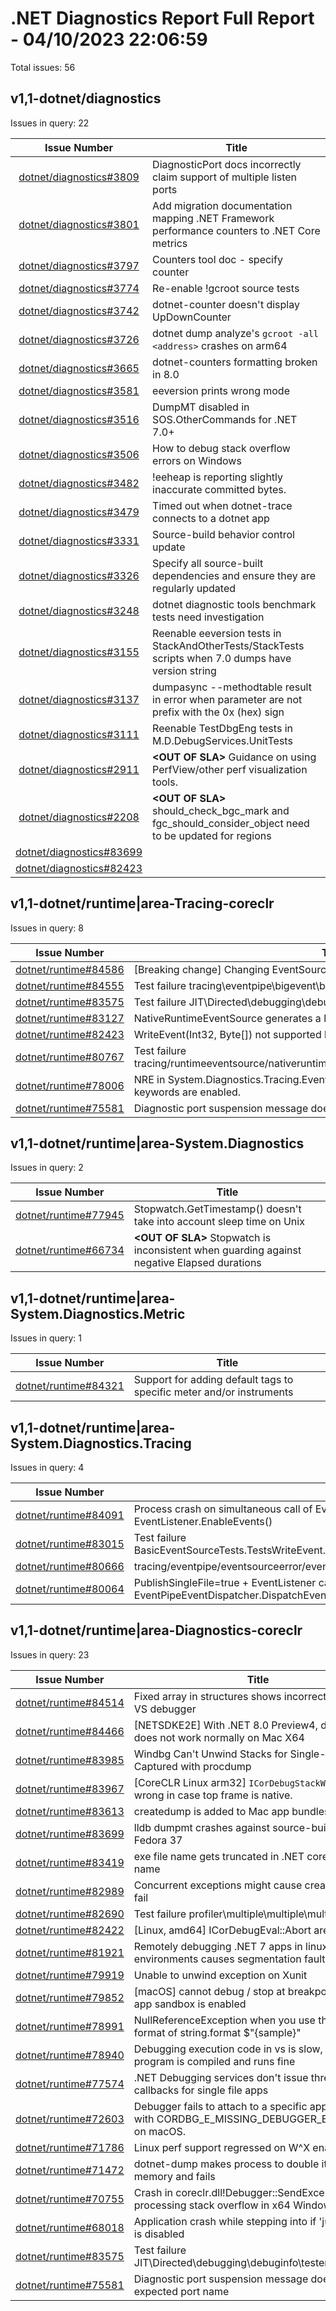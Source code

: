 # .NET Diagnostics Report Full Report - 04/10/2023 22:06:59

Total issues: 56

## v1,1-dotnet/diagnostics

Issues in query: 22

| **Issue Number** | **Title** |
| :--------------: | --------- |
| [dotnet/diagnostics#3809](https://github.com/dotnet/diagnostics/issues/3809) | DiagnosticPort docs incorrectly claim support of multiple listen ports |
| [dotnet/diagnostics#3801](https://github.com/dotnet/diagnostics/issues/3801) | Add migration documentation mapping .NET Framework performance counters to .NET Core metrics |
| [dotnet/diagnostics#3797](https://github.com/dotnet/diagnostics/issues/3797) | Counters tool doc - specify counter |
| [dotnet/diagnostics#3774](https://github.com/dotnet/diagnostics/issues/3774) | Re-enable !gcroot source tests |
| [dotnet/diagnostics#3742](https://github.com/dotnet/diagnostics/issues/3742) | dotnet-counter doesn't display UpDownCounter |
| [dotnet/diagnostics#3726](https://github.com/dotnet/diagnostics/issues/3726) | dotnet dump analyze's `gcroot -all <address>` crashes on arm64 |
| [dotnet/diagnostics#3665](https://github.com/dotnet/diagnostics/issues/3665) | dotnet-counters formatting broken in 8.0 |
| [dotnet/diagnostics#3581](https://github.com/dotnet/diagnostics/issues/3581) | eeversion prints wrong mode |
| [dotnet/diagnostics#3516](https://github.com/dotnet/diagnostics/issues/3516) | DumpMT disabled in SOS.OtherCommands for .NET 7.0+ |
| [dotnet/diagnostics#3506](https://github.com/dotnet/diagnostics/issues/3506) | How to debug stack overflow errors on Windows |
| [dotnet/diagnostics#3482](https://github.com/dotnet/diagnostics/issues/3482) | !eeheap is reporting slightly inaccurate committed bytes. |
| [dotnet/diagnostics#3479](https://github.com/dotnet/diagnostics/issues/3479) | Timed out when dotnet-trace connects to a dotnet app |
| [dotnet/diagnostics#3331](https://github.com/dotnet/diagnostics/issues/3331) | Source-build behavior control update |
| [dotnet/diagnostics#3326](https://github.com/dotnet/diagnostics/issues/3326) | Specify all source-built dependencies and ensure they are regularly updated |
| [dotnet/diagnostics#3248](https://github.com/dotnet/diagnostics/issues/3248) | dotnet diagnostic tools benchmark tests need investigation |
| [dotnet/diagnostics#3155](https://github.com/dotnet/diagnostics/issues/3155) | Reenable eeversion tests in StackAndOtherTests/StackTests scripts when 7.0 dumps have version string |
| [dotnet/diagnostics#3137](https://github.com/dotnet/diagnostics/issues/3137) | dumpasync --methodtable result in error when parameter are not prefix with the 0x (hex) sign  |
| [dotnet/diagnostics#3111](https://github.com/dotnet/diagnostics/issues/3111) | Reenable TestDbgEng tests in M.D.DebugServices.UnitTests |
| [dotnet/diagnostics#2911](https://github.com/dotnet/diagnostics/issues/2911) | **\<OUT OF SLA\>** Guidance on using PerfView/other perf visualization tools. |
| [dotnet/diagnostics#2208](https://github.com/dotnet/diagnostics/issues/2208) | **\<OUT OF SLA\>** should_check_bgc_mark and fgc_should_consider_object need to be updated for regions |
| [dotnet/diagnostics#83699]() |  |
| [dotnet/diagnostics#82423]() |  |

## v1,1-dotnet/runtime|area-Tracing-coreclr

Issues in query: 8

| **Issue Number** | **Title** |
| :--------------: | --------- |
| [dotnet/runtime#84586](https://github.com/dotnet/runtime/issues/84586) | [Breaking change] Changing EventSource OnEventCommand to be consistent |
| [dotnet/runtime#84555](https://github.com/dotnet/runtime/issues/84555) | Test failure tracing\\eventpipe\\bigevent\\bigevent\\bigevent.cmd |
| [dotnet/runtime#83575](https://github.com/dotnet/runtime/issues/83575) | Test failure JIT\\Directed\\debugging\\debuginfo\\tester\\tester.cmd |
| [dotnet/runtime#83127](https://github.com/dotnet/runtime/issues/83127) | NativeRuntimeEventSource generates a large manifest that is never used |
| [dotnet/runtime#82423](https://github.com/dotnet/runtime/issues/82423) | WriteEvent(Int32, Byte[]) not supported by EventPipe? |
| [dotnet/runtime#80767](https://github.com/dotnet/runtime/issues/80767) | Test failure tracing/runtimeeventsource/nativeruntimeeventsource/nativeruntimeeventsource.sh |
| [dotnet/runtime#78006](https://github.com/dotnet/runtime/issues/78006) | NRE in System.Diagnostics.Tracing.EventPipePayloadDecoder if Threading event keywords are enabled. |
| [dotnet/runtime#75581](https://github.com/dotnet/runtime/issues/75581) | Diagnostic port suspension message doesn't report expected port name |

## v1,1-dotnet/runtime|area-System.Diagnostics

Issues in query: 2

| **Issue Number** | **Title** |
| :--------------: | --------- |
| [dotnet/runtime#77945](https://github.com/dotnet/runtime/issues/77945) | Stopwatch.GetTimestamp() doesn't take into account sleep time on Unix |
| [dotnet/runtime#66734](https://github.com/dotnet/runtime/issues/66734) | **\<OUT OF SLA\>** Stopwatch is inconsistent when guarding against negative Elapsed durations |

## v1,1-dotnet/runtime|area-System.Diagnostics.Metric

Issues in query: 1

| **Issue Number** | **Title** |
| :--------------: | --------- |
| [dotnet/runtime#84321](https://github.com/dotnet/runtime/issues/84321) | Support for adding default tags to specific meter and/or instruments |

## v1,1-dotnet/runtime|area-System.Diagnostics.Tracing

Issues in query: 4

| **Issue Number** | **Title** |
| :--------------: | --------- |
| [dotnet/runtime#84091](https://github.com/dotnet/runtime/issues/84091) | Process crash on simultaneous call of EventListener.DisposeOnShutdown() and EventListener.EnableEvents() |
| [dotnet/runtime#83015](https://github.com/dotnet/runtime/issues/83015) | Test failure BasicEventSourceTests.TestsWriteEvent.Test_WriteEvent_ByteArray_SelfDescribing_ETW |
| [dotnet/runtime#80666](https://github.com/dotnet/runtime/issues/80666) | tracing/eventpipe/eventsourceerror/eventsourceerror/eventsourceerror failure |
| [dotnet/runtime#80064](https://github.com/dotnet/runtime/issues/80064) | PublishSingleFile=true + EventListener causes EventPipeEventDispatcher.DispatchEventsToEventListeners() to fully occupy a CPU core |

## v1,1-dotnet/runtime|area-Diagnostics-coreclr

Issues in query: 23

| **Issue Number** | **Title** |
| :--------------: | --------- |
| [dotnet/runtime#84514](https://github.com/dotnet/runtime/issues/84514) | Fixed array in structures shows incorrect values in VS debugger |
| [dotnet/runtime#84466](https://github.com/dotnet/runtime/issues/84466) | [NETSDKE2E] With .NET 8.0 Preview4, debugging does not work normally on Mac X64 |
| [dotnet/runtime#83985](https://github.com/dotnet/runtime/issues/83985) | Windbg Can't Unwind Stacks for Single-File Dumps Captured with procdump |
| [dotnet/runtime#83967](https://github.com/dotnet/runtime/issues/83967) | [CoreCLR Linux arm32] `ICorDebugStackWalk` works wrong in case top frame is native. |
| [dotnet/runtime#83613](https://github.com/dotnet/runtime/issues/83613) | createdump is added to Mac app bundles |
| [dotnet/runtime#83699](https://github.com/dotnet/runtime/issues/83699) | lldb dumpmt crashes against source-built .NET 7 on Fedora 37 |
| [dotnet/runtime#83419](https://github.com/dotnet/runtime/issues/83419) | exe file name gets truncated in .NET core mini dump name |
| [dotnet/runtime#82989](https://github.com/dotnet/runtime/issues/82989) | Concurrent exceptions might cause createdump to fail |
| [dotnet/runtime#82690](https://github.com/dotnet/runtime/issues/82690) | Test failure profiler\\multiple\\multiple\\multiple.cmd |
| [dotnet/runtime#82422](https://github.com/dotnet/runtime/issues/82422) | [Linux, amd64] ICorDebugEval::Abort are broken. |
| [dotnet/runtime#81921](https://github.com/dotnet/runtime/issues/81921) | Remotely debugging .NET 7 apps in linux-arm environments causes segmentation fault |
| [dotnet/runtime#79919](https://github.com/dotnet/runtime/issues/79919) | Unable to unwind exception on Xunit |
| [dotnet/runtime#79852](https://github.com/dotnet/runtime/issues/79852) | [macOS] cannot debug / stop at breakpoints when app sandbox is enabled |
| [dotnet/runtime#78991](https://github.com/dotnet/runtime/issues/78991) | NullReferenceException when you use the short format of string.format $"{sample}" |
| [dotnet/runtime#78940](https://github.com/dotnet/runtime/issues/78940) | Debugging execution code in vs is slow, but the program is compiled and runs fine |
| [dotnet/runtime#77574](https://github.com/dotnet/runtime/issues/77574) | .NET Debugging services don't issue thread create callbacks for single file apps |
| [dotnet/runtime#72603](https://github.com/dotnet/runtime/issues/72603) | Debugger fails to attach to a specific application with CORDBG_E_MISSING_DEBUGGER_EXPORTS on macOS. |
| [dotnet/runtime#71786](https://github.com/dotnet/runtime/issues/71786) | Linux perf support regressed on W^X enabled runs |
| [dotnet/runtime#71472](https://github.com/dotnet/runtime/issues/71472) | dotnet-dump makes process to double its used memory and fails |
| [dotnet/runtime#70755](https://github.com/dotnet/runtime/issues/70755) | Crash in coreclr.dll!Debugger::SendException while processing stack overflow in x64 Windows |
| [dotnet/runtime#68018](https://github.com/dotnet/runtime/issues/68018) | Application crash while stepping into if 'justMyCode' is disabled |
| [dotnet/runtime#83575](https://github.com/dotnet/runtime/issues/83575) | Test failure JIT\\Directed\\debugging\\debuginfo\\tester\\tester.cmd |
| [dotnet/runtime#75581](https://github.com/dotnet/runtime/issues/75581) | Diagnostic port suspension message doesn't report expected port name |

